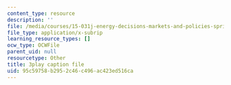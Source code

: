 ```yaml
---
content_type: resource
description: ''
file: /media/courses/15-031j-energy-decisions-markets-and-policies-spring-2012/95c59758b2952c46c496ac423ed516ca_XJdqfhuqLJA.srt
file_type: application/x-subrip
learning_resource_types: []
ocw_type: OCWFile
parent_uid: null
resourcetype: Other
title: 3play caption file
uid: 95c59758-b295-2c46-c496-ac423ed516ca
---
```

